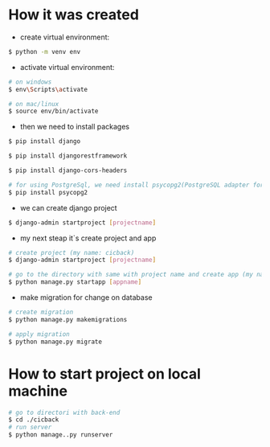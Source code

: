 # How it was created

- create virtual environment:

```bash
$ python -m venv env
```

- activate virtual environment:

```bash
# on windows
$ env\Scripts\activate

# on mac/linux
$ source env/bin/activate
```

- then we need to install packages

```bash
$ pip install django

$ pip install djangorestframework

$ pip install django-cors-headers

# for using PostgreSql, we need install psycopg2(PostgreSQL adapter for Python)
$ pip install psycopg2
```

- we can create django project

```bash
$ django-admin startproject [projectname]
```

- my next steap it`s create project and app

```bash
# create project (my name: cicback)
$ django-admin startproject [projectname]

# go to the directory with same with project name and create app (my name: cic_api)
$ python manage.py startapp [appname]
```

- make migration for change on database
```bash
# create migration
$ python manage.py makemigrations

# apply migration
$ python manage.py migrate
```

# How to start project on local machine

```bash
# go to directori with back-end
$ cd ./cicback
# run server
$ python manage..py runserver
```

